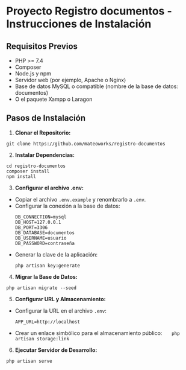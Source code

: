 # Proyecto Registro documentos - Instrucciones de Instalación

## Requisitos Previos

-   PHP >= 7.4
-   Composer
-   Node.js y npm
-   Servidor web (por ejemplo, Apache o Nginx)
-   Base de datos MySQL o compatible (nombre de la base de datos: documentos)
-   O el paquete Xampp o Laragon

## Pasos de Instalación

1. **Clonar el Repositorio:**

```
git clone https://github.com/mateoworks/registro-documentos
```

2. **Instalar Dependencias:**

```
cd registro-documentos
composer install
npm install
```

3. **Configurar el archivo .env:**

-   Copiar el archivo `.env.example` y renombrarlo a `.env`.
-   Configurar la conexión a la base de datos:
    ```
    DB_CONNECTION=mysql
    DB_HOST=127.0.0.1
    DB_PORT=3306
    DB_DATABASE=documentos
    DB_USERNAME=usuario
    DB_PASSWORD=contraseña
    ```
-   Generar la clave de la aplicación:
    ```
    php artisan key:generate
    ```

4. **Migrar la Base de Datos:**

```
php artisan migrate --seed
```

5. **Configurar URL y Almacenamiento:**

-   Configurar la URL en el archivo `.env`:
    ```
    APP_URL=http://localhost
    ```
-   Crear un enlace simbólico para el almacenamiento público:
    `   php artisan storage:link`

6.  **Ejecutar Servidor de Desarrollo:**

```
php artisan serve
```
